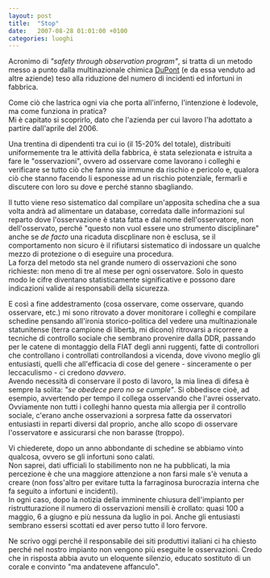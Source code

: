 ```yaml
---
layout: post
title:  "Stop"
date:   2007-08-28 01:01:00 +0100
categories: luoghi
---
```

Acronimo di *"safety through observation program"*, si tratta di un metodo messo a punto dalla multinazionale chimica [DuPont](http://www.dupont.com/) (e da essa venduto ad altre aziende) teso alla riduzione del numero di incidenti ed infortuni in fabbrica.

Come ciò che lastrica ogni via che porta all'inferno, l'intenzione è lodevole, ma come funziona in pratica?  
Mi è capitato si scoprirlo, dato che l'azienda per cui lavoro l'ha adottato a partire dall'aprile del 2006.

Una trentina di dipendenti tra cui io (il 15-20% del totale), distribuiti uniformemente tra le attività della fabbrica, è stata selezionata e istruita a fare le "osservazioni", ovvero ad osservare come lavorano i colleghi e verificare se tutto ciò che fanno sia immune da rischio e pericolo e, qualora ciò che stanno facendo li esponesse ad un rischio potenziale, fermarli e discutere con loro su dove e perché stanno sbagliando.

Il tutto viene reso sistematico dal compilare un'apposita schedina che a sua volta andrà ad alimentare un database, corredata dalle informazioni sul reparto dove l'osservazione è stata fatta e dal nome dell'osservatore, non dell'osservato, perché "questo non vuol essere uno strumento disciplinare" anche se *de facto* una ricaduta discplinare non è esclusa, se il comportamento non sicuro è il rifiutarsi sistematico di indossare un qualche mezzo di protezione o di eseguire una procedura.  
La forza del metodo sta nel grande numero di osservazioni che sono richieste: non meno di tre al mese per ogni osservatore. Solo in questo modo le cifre diventano statisticamente significative e possono dare indicazioni valide ai responsabili della sicurezza.

E così a fine addestramento (cosa osservare,  come osservare, quando osservare, etc.) mi sono ritrovato a dover monitorare i colleghi e compilare schedine pensando all'ironia storico-politica del vedere una multinazionale statunitense (terra campione di libertà, mi dicono) ritrovarsi a ricorrere a tecniche di controllo sociale che sembrano provenire dalla DDR, passando per le catene di montaggio della FIAT degli anni ruggenti, fatte di controllori che controllano i controllati controllandosi a vicenda, dove vivono meglio gli entusiasti, quelli che all'efficacia di  cose del genere - sinceramente o per leccaculismo - ci credono *davvero*.  
Avendo necessità di conservare il posto di lavoro, la mia linea di difesa è sempre la solita: *"se obedece pero no se cumple"*. Si obbedisce cioè, ad esempio, avvertendo per tempo il collega osservando che l'avrei osservato. Ovviamente non tutti i colleghi hanno questa mia allergia per il controllo sociale, c'erano anche osservazioni a sorpresa fatte da osservatori entusiasti in reparti diversi dal proprio, anche allo scopo di osservare l'osservatore e assicurarsi che non barasse (troppo).

Vi chiederete, dopo un anno abbondante di schedine se abbiamo vinto qualcosa, ovvero se gli infortuni sono calati.  
Non saprei, dati ufficiali lo stabilimento non ne ha pubblicati, la mia percezione è che una maggiore attenzione a non farsi male s'è venuta a creare (non foss'altro per evitare tutta la farraginosa burocrazia interna che fa seguito a infortuni e incidenti).  
In ogni caso, dopo la notizia della imminente chiusura dell'impianto per ristrutturazione il numero di osservazioni mensili è crollato: quasi 100 a maggio, 6 a giugno e più nessuna da luglio in poi. Anche gli entusiasti sembrano essersi scottati ed aver perso tutto il loro fervore.

Ne scrivo oggi perché il responsabile dei siti produttivi italiani ci ha chiesto perché nel nostro impianto non vengono più eseguite le osservazioni. Credo che in risposta abbia avuto un eloquente silenzio, educato sostituto di un corale e convinto "ma andatevene affanculo".